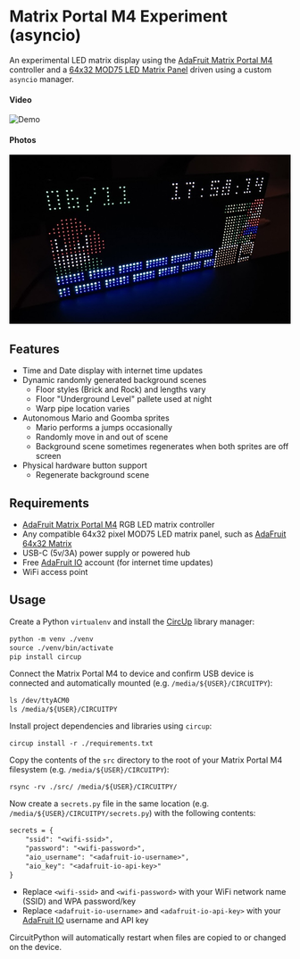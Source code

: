 # Matrix Portal M4 Experiment (asyncio)

An experimental LED matrix display using the [AdaFruit Matrix Portal M4](https://www.adafruit.com/product/4745)
controller and a [64x32 MOD75 LED Matrix Panel](https://www.adafruit.com/product/2279) driven using a custom
`asyncio` manager.

#### Video

![Demo](./docs/demo.gif)

#### Photos

![Photo](./docs/photo.jpg)

## Features

- Time and Date display with internet time updates
- Dynamic randomly generated background scenes
  - Floor styles (Brick and Rock) and lengths vary
  - Floor "Underground Level" pallete used at night
  - Warp pipe location varies
- Autonomous Mario and Goomba sprites
  - Mario performs a jumps occasionally
  - Randomly move in and out of scene
  - Background scene sometimes regenerates when both sprites are off screen
- Physical hardware button support
  - Regenerate background scene

## Requirements

- [AdaFruit Matrix Portal M4](https://www.adafruit.com/product/4745) RGB LED matrix controller
- Any compatible 64x32 pixel MOD75 LED matrix panel, such as [AdaFruit 64x32 Matrix](https://www.adafruit.com/product/2279)
- USB-C (5v/3A) power supply or powered hub
- Free [AdaFruit IO](https://io.adafruit.com/) account (for internet time updates)
- WiFi access point

## Usage

Create a Python `virtualenv` and install the [CircUp](https://github.com/adafruit/circup) library manager:

    python -m venv ./venv
    source ./venv/bin/activate
    pip install circup

Connect the Matrix Portal M4 to device and confirm USB device is connected and automatically mounted (e.g. `/media/${USER}/CIRCUITPY`):

    ls /dev/ttyACM0
    ls /media/${USER}/CIRCUITPY

Install project dependencies and libraries using `circup`:

    circup install -r ./requirements.txt

Copy the contents of the `src` directory to the root of your Matrix Portal M4 filesystem (e.g. `/media/${USER}/CIRCUITPY`):

    rsync -rv ./src/ /media/${USER}/CIRCUITPY/

Now create a `secrets.py` file in the same location (e.g. `/media/${USER}/CIRCUITPY/secrets.py`) with the following contents:

    secrets = {
        "ssid": "<wifi-ssid>",
        "password": "<wifi-password>",
        "aio_username": "<adafruit-io-username>",
        "aio_key": "<adafruit-io-api-key>"
    }

- Replace `<wifi-ssid>` and `<wifi-password>` with your WiFi network name (SSID) and WPA password/key
- Replace `<adafruit-io-username>` and `<adafruit-io-api-key>` with your [AdaFruit IO](https://io.adafruit.com/) username and API key

CircuitPython will automatically restart when files are copied to or changed on the device.
